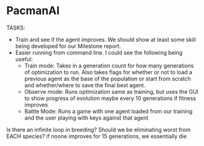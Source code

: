 # PacmanAI

TASKS:
- Train and see if the agent improves.  We should show at least some skill being developed for our Milestone report.
- Easier running from command line.  I could see the following being useful:
    - Train mode: Takes in a generation count for how many generations of optimization to run.  Also takes flags for whether or not to load a previous agent as the base of the population or start from scratch and whether/where to save the final best agent.
    - Observe mode: Runs optimization same as training, but uses the GUI to show progress of evolution maybe every 10 generations if fitness improves
    - Battle Mode: Runs a game with one agent loaded from our training and the user playing with keys against that agent

Is there an infinite loop in breeding?
Should we be eliminating worst from EACH species?
if noone improves for 15 generations, we essentially die